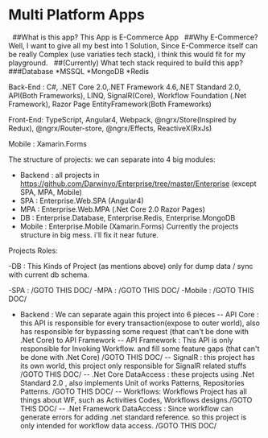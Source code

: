 # Multi Platform Apps
 
##What is this app?
This App is E-Commerce App
 
##Why E-Commerce?
Well, I want to give all my best into 1 Solution,
Since E-Commerce itself can be really Complex (use variaties tech stack), i think this would fit for my playground.
 
##(Currently) What tech stack required to build this app? 
###Database 
*MSSQL
*MongoDB
*Redis

Back-End : C#, .NET Core 2.0,.NET Framework 4.6,.NET Standard 2.0, API(Both Frameworks), LINQ, SignalR(Core), Workflow Foundation (.Net Framework), Razor Page
EntityFramework(Both Frameworks)

Front-End: TypeScript, Angular4, Webpack, @ngrx/Store(Inspired by Redux), @ngrx/Router-store, @ngrx/Effects, ReactiveX(RxJs)

Mobile : Xamarin.Forms

The structure of projects:
we can separate into 4 big modules:
- Backend : all projects in https://github.com/Darwinyo/Enterprise/tree/master/Enterprise
(except SPA, MPA, Mobile)
- SPA : Enterprise.Web.SPA (Angular4)
- MPA : Enterprise.Web.MPA (.Net Core 2.0 Razor Pages)
- DB : Enterprise.Database, Enterprise.Redis, Enterprise.MongoDB
- Mobile : Enterprise.Mobile (Xamarin.Forms)
Currently the projects structure in big mess. i'll fix it near future.

Projects Roles:

-DB : This Kinds of Project (as mentions above) only for dump data / sync with current db schema.

-SPA : /GOTO THIS DOC/
-MPA : /GOTO THIS DOC/
-Mobile : /GOTO THIS DOC/
- Backend : We can separate again this project into 6 pieces
-- API Core : this API is responsible for every transaction(expose to outer world), also has responsible for bypassing some request (that can't be done with .Net Core) to API Framework
-- API Framework : This API is only responsible for Invoking Workflow. and fill some feature gaps (that can't be done with .Net Core) /GOTO THIS DOC/
-- SignalR : this project has its own world, this project only responsible for SignalR related stuffs /GOTO THIS DOC/
-- .Net Core DataAccess : these projects using .Net Standard 2.0 , also implements Unit of works Patterns, Repositories Patterns.
/GOTO THIS DOC/
-- Workflows: Workflows Project has all things about WF, such as Activities Codes, Workflows designs./GOTO THIS DOC/
-- .Net Framework DataAccess : Since workflow can generate errors for adding .net standard reference. so this project is only intended for workflow data access. /GOTO THIS DOC/
